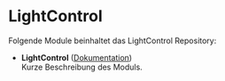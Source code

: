 # LightControl

Folgende Module beinhaltet das LightControl Repository:

- __LightControl__ ([Dokumentation](LightControl))  
	Kurze Beschreibung des Moduls.